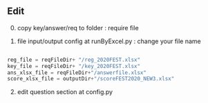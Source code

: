 
## Edit 
0. copy key/answer/req to folder : require file

1. file input/output config at runByExcel.py : change your file name

```python

reg_file = reqFileDir+ "/reg_2020FEST.xlsx"
key_file = reqFileDir+ "/key_2020FEST.xlsx"
ans_xlsx_file = reqFileDir+"/answerfile.xlsx"
score_xlsx_file = outputDir+"/scoreFEST2020_NEW3.xlsx"

```


2.  edit question section at config.py

